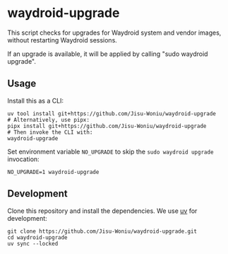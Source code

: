 # waydroid-upgrade

This script checks for upgrades for Waydroid system and vendor images,
without restarting Waydroid sessions.

If an upgrade is available, it will be applied by calling "sudo waydroid upgrade".

## Usage

Install this as a CLI:

```shell
uv tool install git+https://github.com/Jisu-Woniu/waydroid-upgrade
# Alternatively, use pipx:
pipx install git+https://github.com/Jisu-Woniu/waydroid-upgrade
# Then invoke the CLI with:
waydroid-upgrade
```

Set environment variable `NO_UPGRADE` to skip the `sudo waydroid upgrade` invocation:

```shell
NO_UPGRADE=1 waydroid-upgrade
```

## Development

Clone this repository and install the dependencies. We use [uv](https://github.com/astral-sh/uv) for development:

```shell
git clone https://github.com/Jisu-Woniu/waydroid-upgrade.git
cd waydroid-upgrade
uv sync --locked
```
